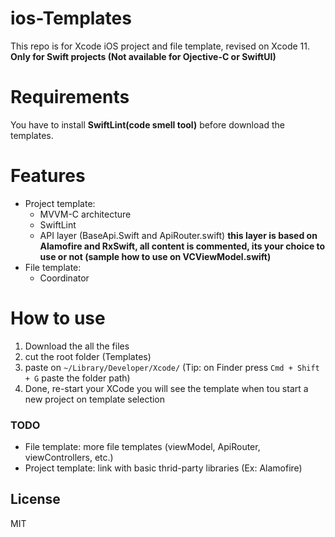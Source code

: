 # ios-Templates
This repo is for Xcode iOS project and file template, revised on Xcode 11.
**Only for Swift projects (Not available for Ojective-C or SwiftUI)**

# Requirements
You have to install **SwiftLint(code smell tool)** before download the templates.

# Features
- Project template:
  - MVVM-C architecture
  - SwiftLint
  - API layer (BaseApi.Swift and ApiRouter.swift) **this layer is based on Alamofire and RxSwift, all content is commented, its your choice to use or not (sample how to use on VCViewModel.swift)**
- File template:
  - Coordinator

# How to use
1. Download the all the files
2. cut the root folder (Templates)
3. paste on ```~/Library/Developer/Xcode/``` (Tip: on Finder press ```Cmd + Shift + G``` paste the folder path)
4. Done, re-start your XCode you will see the template when tou start a new project on template selection

### TODO
- File template: more file templates (viewModel, ApiRouter, viewControllers, etc.)
- Project template: link with basic thrid-party libraries (Ex: Alamofire)

License
----

MIT
